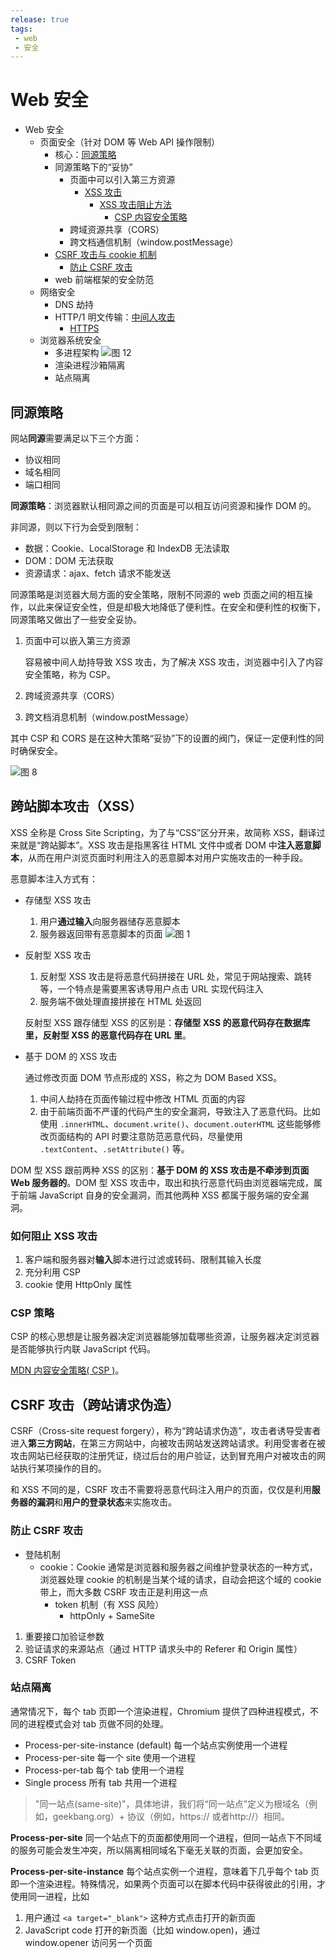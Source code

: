 ```yaml
---
release: true
tags:
 - web
 - 安全
---
```

# Web 安全

- Web 安全
  - 页面安全（针对 DOM 等 Web API 操作限制）
    - 核心：[同源策略](#同源策略)
    - 同源策略下的“妥协”
      - 页面中可以引入第三方资源
        - [XSS 攻击](#跨站脚本攻击xss)
          - [XSS 攻击阻止方法](#如何阻止-xss-攻击)
            - [CSP 内容安全策略](https://developer.mozilla.org/zh-CN/docs/Web/HTTP/CSP)
      - 跨域资源共享（CORS）
      - 跨文档通信机制（window.postMessage）
    - [CSRF 攻击与 cookie 机制](#csrf-攻击与-cookie-机制)
      - [防止 CSRF 攻击](#防止-csrf-攻击)
    - web 前端框架的安全防范
  - 网络安全
    - DNS 劫持
    - HTTP/1 明文传输：[中间人攻击](#中间人攻击)
      - [HTTPS](../HTTP/https.md)
  - 浏览器系统安全
    - 多进程架构
      ![图 12](./images/1642869618173.png)  
    - 渲染进程沙箱隔离
    - 站点隔离

## 同源策略

网站**同源**需要满足以下三个方面：

- 协议相同
- 域名相同
- 端口相同

**同源策略**：浏览器默认相同源之间的页面是可以相互访问资源和操作 DOM 的。

非同源，则以下行为会受到限制：

- 数据：Cookie、LocalStorage 和 IndexDB 无法读取
- DOM：DOM 无法获取
- 资源请求：ajax、fetch 请求不能发送

同源策略是浏览器大局方面的安全策略，限制不同源的 web 页面之间的相互操作，以此来保证安全性，但是却极大地降低了便利性。在安全和便利性的权衡下，同源策略又做出了一些安全妥协。

1. 页面中可以嵌入第三方资源

   容易被中间人劫持导致 XSS 攻击，为了解决 XSS 攻击，浏览器中引入了内容安全策略，称为 CSP。

2. 跨域资源共享（CORS）
3. 跨文档消息机制（window.postMessage）

其中 CSP 和 CORS 是在这种大策略“妥协”下的设置的阀门，保证一定便利性的同时确保安全。

![图 8](./images/4b690f39c941560efb2f990d09c90d3dda3f0a161c7d2451f47827864f8b1432.png)

## 跨站脚本攻击（XSS）

XSS 全称是 Cross Site Scripting，为了与“CSS”区分开来，故简称 XSS，翻译过来就是“跨站脚本”。XSS 攻击是指黑客往 HTML 文件中或者 DOM 中**注入恶意脚本**，从而在用户浏览页面时利用注入的恶意脚本对用户实施攻击的一种手段。

恶意脚本注入方式有：

- 存储型 XSS 攻击

  1. 用户**通过输入**向服务器储存恶意脚本
  2. 服务器返回带有恶意脚本的页面
     ![图 1](./images/ae52cbb7f0f0ba754c37fb25c2c5c15767d1477f1d9652263f8ad442d2acb4d7.png)

- 反射型 XSS 攻击

  1. 反射型 XSS 攻击是将恶意代码拼接在 URL 处，常见于网站搜索、跳转等，一个特点是需要黑客诱导用户点击 URL 实现代码注入
  2. 服务端不做处理直接拼接在 HTML 处返回

  反射型 XSS 跟存储型 XSS 的区别是：**存储型 XSS 的恶意代码存在数据库里，反射型 XSS 的恶意代码存在 URL 里**。

- 基于 DOM 的 XSS 攻击
  
  通过修改页面 DOM 节点形成的 XSS，称之为 DOM Based XSS。

  1. 中间人劫持在页面传输过程中修改 HTML 页面的内容
  2. 由于前端页面不严谨的代码产生的安全漏洞，导致注入了恶意代码。比如使用 `.innerHTML`、`document.write()`、`document.outerHTML` 这些能够修改页面结构的 API 时要注意防范恶意代码，尽量使用 `.textContent`、`.setAttribute()` 等。

DOM 型 XSS 跟前两种 XSS 的区别：**基于 DOM 的 XSS 攻击是不牵涉到页面 Web 服务器的**。DOM 型 XSS 攻击中，取出和执行恶意代码由浏览器端完成，属于前端 JavaScript 自身的安全漏洞，而其他两种 XSS 都属于服务端的安全漏洞。

### 如何阻止 XSS 攻击

1. 客户端和服务器对**输入**脚本进行过滤或转码、限制其输入长度
2. 充分利用 CSP
3. cookie 使用 HttpOnly 属性

### CSP 策略

CSP 的核心思想是让服务器决定浏览器能够加载哪些资源，让服务器决定浏览器是否能够执行内联 JavaScript 代码。

[MDN 内容安全策略( CSP )](https://developer.mozilla.org/zh-CN/docs/Web/HTTP/CSP)。

## CSRF 攻击（跨站请求伪造）

CSRF（Cross-site request forgery），称为“跨站请求伪造”，攻击者诱导受害者进入**第三方网站**，在第三方网站中，向被攻击网站发送跨站请求。利用受害者在被攻击网站已经获取的注册凭证，绕过后台的用户验证，达到冒充用户对被攻击的网站执行某项操作的目的。

和 XSS 不同的是，CSRF 攻击不需要将恶意代码注入用户的页面，仅仅是利用**服务器的漏洞**和**用户的登录状态**来实施攻击。




### 防止 CSRF 攻击

- 登陆机制
   - cookie：Cookie 通常是浏览器和服务器之间维护登录状态的一种方式，浏览器处理 cookie 的机制是当某个域的请求，自动会把这个域的 cookie 带上，而大多数 CSRF 攻击正是利用这一点
      - token 机制（有 XSS 风险） 
        - httpOnly + SameSite
1. 重要接口加验证参数
2. 验证请求的来源站点（通过 HTTP 请求头中的 Referer 和 Origin 属性）
3. CSRF Token



### 站点隔离

通常情况下，每个 tab 页即一个渲染进程，Chromium 提供了四种进程模式，不同的进程模式会对 tab 页做不同的处理。

- Process-per-site-instance (default) 每一个站点实例使用一个进程
- Process-per-site 每一个 site 使用一个进程
- Process-per-tab 每个 tab 使用一个进程
- Single process 所有 tab 共用一个进程

> "同一站点(same-site)"，具体地讲，我们将“同一站点”定义为根域名（例如，geekbang.org）+ 协议（例如，https:// 或者http://）相同。

**Process-per-site** 同一个站点下的页面都使用同一个进程，但同一站点下不同域的服务可能会发生冲突，所以隔离相同域名下毫无关联的页面，会更加安全。

**Process-per-site-instance** 每个站点实例一个进程，意味着下几乎每个 tab 页即一个渲染进程。特殊情况，如果两个页面可以在脚本代码中获得彼此的引用，才使用同一进程，比如

1. 用户通过 `<a target="_blank">` 这种方式点击打开的新页面
2. JavaScript code 打开的新页面（比如 window.open)，通过 window.opener 访问另一个页面